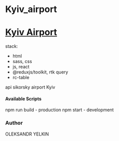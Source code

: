 # Kyiv_airport

# [Kyiv Airport](https://snazzy-sopapillas-9fd5f7.netlify.app/)

stack:

- html
- sass, css
- js, react
- @reduxjs/toolkit, rtk query
- rc-table

api sikorsky airport Kyiv

#### Available Scripts

npm run build - production
npm start - development

### Author

OLEKSANDR YELKIN
